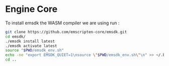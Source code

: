 # Engine Core

To install emsdk the WASM compiler we are using run :
```sh
git clone https://github.com/emscripten-core/emsdk.git
cd emsdk/
./emsdk install latest
./emsdk activate latest
source "$PWD/emsdk_env.sh"
echo -ne "export EMSDK_QUIET=1\nsource \"$PWD/emsdk_env.sh\"\n" >> ~/.bashrc
cd ..
```
